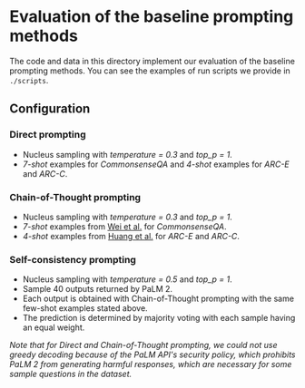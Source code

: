 # Evaluation of the baseline prompting methods

The code and data in this directory implement our evaluation of the baseline prompting methods. You can see the examples of run scripts we provide in `./scripts`.

## Configuration

### Direct prompting

- Nucleus sampling with _temperature = 0.3_ and _top_p = 1_.
- _7-shot_ examples for _CommonsenseQA_ and _4-shot_ examples for _ARC-E_ and _ARC-C_.

### Chain-of-Thought prompting

- Nucleus sampling with _temperature = 0.3_ and _top_p = 1_.
- _7-shot_ examples from [Wei et al.](https://doi.org/10.48550/arXiv.2201.11903) for _CommonsenseQA_.
- _4-shot_ examples from [Huang et al.](https://doi.org/10.48550/arXiv.2210.11610) for _ARC-E_ and _ARC-C_.

### Self-consistency prompting

- Nucleus sampling with _temperature = 0.5_ and _top_p = 1_.
- Sample 40 outputs returned by PaLM 2.
- Each output is obtained with Chain-of-Thought prompting with the same few-shot examples stated above.
- The prediction is determined by majority voting with each sample having an equal weight.

_Note that for Direct and Chain-of-Thought prompting, we could not use greedy decoding because of the PaLM API's security policy, which prohibits PaLM 2 from generating harmful responses, which are necessary for some sample questions in the dataset._

